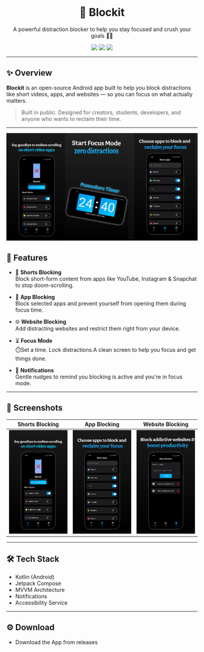 <h1 align="center">🚫 Blockit</h1>
<p align="center">A powerful distraction blocker to help you stay focused and crush your goals 🧠📵</p>

<p align="center">
  <img src="https://img.shields.io/badge/Built%20With-Kotlin-blue.svg" />
  <img src="https://img.shields.io/badge/Platform-Android-green.svg" />
  <img src="https://img.shields.io/badge/Made%20by-Nitesh%20Ray-orange.svg" />
</p>

---

## ✨ Overview

**Blockit** is an open-source Android app built to help you block distractions like short videos, apps, and websites — so you can focus on what actually matters.

> Built in public. Designed for creators, students, developers, and anyone who wants to reclaim their time.

---

![Banner](screenshots/banner.jpg)



## 🚀 Features

- 🔕 **Shorts Blocking**  
  Block short-form content from apps like YouTube, Instagram & Snapchat to stop doom-scrolling.

- 📱 **App Blocking**  
  Block selected apps and prevent yourself from opening them during focus time.

- 🌐 **Website Blocking**  
  Add distracting websites and restrict them right from your device.

- ⏳ **Focus Mode**  
  ⏱️Set a time. Lock distractions.A clean screen to help you focus and get things done.

- 🔔 **Notifications**  
  Gentle nudges to remind you blocking is active and you're in focus mode.

---

## 📸 Screenshots

| Shorts Blocking | App Blocking | Website Blocking |
|-----------------|--------------|------------|
| ![](screenshots/short.png) | ![](screenshots/app.png) | ![](screenshots/website.png) |  

---

## 🛠️ Tech Stack

- Kotlin (Android)
- Jetpack Compose
- MVVM Architecture
- Notifications
- Accessibility Service

---

## ⚙️ Download
- Download the App from releases
